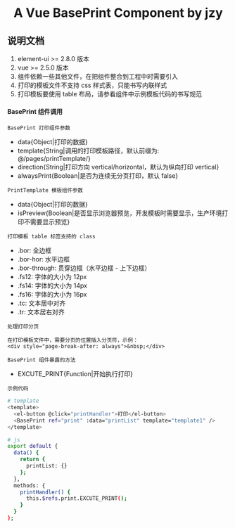 <h1 align="center">
  A Vue BasePrint Component by jzy
</h1>

## 说明文档

1. element-ui >= 2.8.0 版本
2. vue >= 2.5.0 版本
3. 组件依赖一些其他文件，在把组件整合到工程中时需要引入
4. 打印的模板文件不支持 css 样式表，只能书写内联样式
5. 打印模板要使用 table 布局，请参看组件中示例模板代码的书写规范

#### BasePrint 组件调用

`BasePrint 打印组件参数`

- data{Object|打印的数据}
- template{String|调用的打印模板路径，默认前缀为: @/pages/printTemplate/}
- direction{String|打印方向 vertical/horizontal，默认为纵向打印 vertical}
- alwaysPrint{Boolean|是否为连续无分页打印，默认 false}

`PrintTemplate 模板组件参数`

- data{Object|打印的数据}
- isPreview{Boolean|是否显示浏览器预览，开发模板时需要显示，生产环境打印不需要显示预览}

`打印模板 table 标签支持的 class`

- .bor: 全边框
- .bor-hor: 水平边框
- .bor-through: 贯穿边框（水平边框 - 上下边框）
- .fs12: 字体的大小为 12px
- .fs14: 字体的大小为 14px
- .fs16: 字体的大小为 16px
- .tc: 文本居中对齐
- .tr: 文本居右对齐

`处理打印分页`

```
在打印模板文件中，需要分页的位置插入分页符，示例：
<div style="page-break-after: always">&nbsp;</div>
```

`BasePrint 组件暴露的方法`

- EXCUTE_PRINT{Function|开始执行打印}

`示例代码`

```bash
# template
<template>
  <el-button @click="printHandler">打印</el-button>
  <BasePrint ref="print" :data="printList" template="template1" />
</template>

# js
export default {
  data() {
    return {
      printList: {}
    };
  },
  methods: {
    printHandler() {
      this.$refs.print.EXCUTE_PRINT();
    }
  }
};
```
